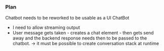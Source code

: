 ### Plan

Chatbot needs to be reworked to be usable as a UI ChatBot

- I need to allow streaming output
- User message gets taken - creates a chat element - then gets send away and the backend response needs then to be passed to the chatbot. 
-> it must be possible to create conversation stack at runtime